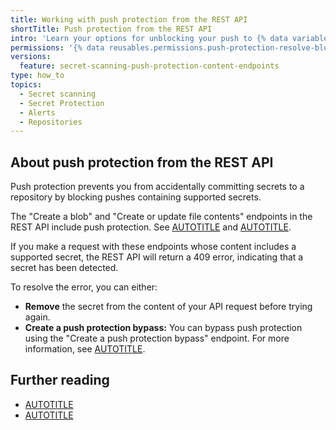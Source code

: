 ```yaml
---
title: Working with push protection from the REST API
shortTitle: Push protection from the REST API
intro: 'Learn your options for unblocking your push to {% data variables.product.prodname_dotcom %} using the REST API if {% data variables.product.prodname_secret_scanning %} detects a secret in the content of your API request.'
permissions: '{% data reusables.permissions.push-protection-resolve-block %}'
versions:
  feature: secret-scanning-push-protection-content-endpoints
type: how_to
topics:
  - Secret scanning
  - Secret Protection
  - Alerts
  - Repositories
---
```


## About push protection from the REST API

Push protection prevents you from accidentally committing secrets to a repository by blocking pushes containing supported secrets.

The "Create a blob" and "Create or update file contents" endpoints in the REST API include push protection. See [AUTOTITLE](/rest/git/blobs?apiVersion=2022-11-28#create-a-blob) and [AUTOTITLE](/rest/repos/contents?apiVersion=2022-11-28#create-or-update-file-contents).

If you make a request with these endpoints whose content includes a supported secret, the REST API will return a 409 error, indicating that a secret has been detected.

To resolve the error, you can either:

* **Remove** the secret from the content of your API request before trying again.
* **Create a push protection bypass:** You can bypass push protection using the "Create a push protection bypass" endpoint. For more information, see [AUTOTITLE](/rest/secret-scanning/secret-scanning?apiVersion=2022-11-28#create-a-push-protection-bypass).

## Further reading

* [AUTOTITLE](/code-security/secret-scanning/working-with-secret-scanning-and-push-protection/working-with-push-protection-from-the-command-line)
* [AUTOTITLE](/code-security/secret-scanning/working-with-secret-scanning-and-push-protection/working-with-push-protection-in-the-github-ui)
